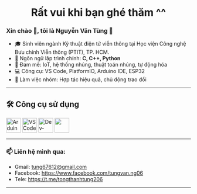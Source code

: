 <h1 align="center">Rất vui khi bạn ghé thăm ^^</h1>

### Xin chào 👋, tôi là Nguyễn Văn Tùng 👋

- 🎓 Sinh viên ngành Kỹ thuật điện tử viễn thông tại Học viện Công nghệ Bưu chính Viễn thông (PTIT), TP. HCM.
- 🔧 Ngôn ngữ lập trình chính: **C, C++, Python**
- 🤖 Đam mê: IoT, hệ thống nhúng, thuật toán nhúng, tự động hóa
- 💻 Công cụ: VS Code, PlatformIO, Arduino IDE, ESP32
- 🤝 Làm việc nhóm: Hợp tác hiệu quả, chủ động trao đổi

---

## 🛠️ Công cụ sử dụng

<p align="left">
  <!-- Arduino IDE -->
  <img src="https://cdn.jsdelivr.net/gh/devicons/devicon/icons/arduino/arduino-original.svg" width="40" height="40" alt="Arduino IDE"/>

  <!-- VS Code -->
  <img src="https://cdn.jsdelivr.net/gh/devicons/devicon/icons/vscode/vscode-original.svg" width="40" height="40" alt="VS Code"/>

  <!-- Dev-C++ (không có icon chính thức, dùng biểu tượng thay thế là C++) -->
  <img src="https://cdn.jsdelivr.net/gh/devicons/devicon/icons/cplusplus/cplusplus-original.svg" width="40" height="40" alt="Dev-C++"/>

  <img src="https://cdn.jsdelivr.net/gh/devicons/devicon/icons/python/python-original.svg" width="40"/>
</p>


---

### 📫 Liên hệ mình qua:
- Gmail: tung67612@gmail.com
- Facebook: https://www.facebook.com/tungvan.ng06
- Tele: https://t.me/tongthanhtung206
---

